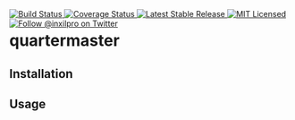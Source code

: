 <div style="float: right;">
	<a href="https://github.com/glhd/quartermaster/actions" target="_blank">
		<img 
			src="https://github.com/glhd/quartermaster/workflows/PHPUnit/badge.svg" 
			alt="Build Status" 
		/>
	</a>
	<a href="https://codeclimate.com/github/glhd/quartermaster/test_coverage" target="_blank">
		<img 
			src="https://api.codeclimate.com/v1/badges/change-me/test_coverage" 
			alt="Coverage Status" 
		/>
	</a>
	<a href="https://packagist.org/packages/glhd/quartermaster" target="_blank">
        <img 
            src="https://poser.pugx.org/glhd/quartermaster/v/stable" 
            alt="Latest Stable Release" 
        />
	</a>
	<a href="./LICENSE" target="_blank">
        <img 
            src="https://poser.pugx.org/glhd/quartermaster/license" 
            alt="MIT Licensed" 
        />
    </a>
    <a href="https://twitter.com/inxilpro" target="_blank">
        <img 
            src="https://img.shields.io/twitter/follow/inxilpro?style=social" 
            alt="Follow @inxilpro on Twitter" 
        />
    </a>
</div>

# quartermaster

## Installation

## Usage
